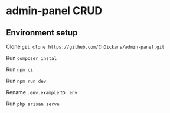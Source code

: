 # admin-panel CRUD
## Environment setup

Clone `git clone https://github.com/ChDickens/admin-panel.git`

Run `composer instal`

Run `npm ci`

Run `npm run dev`

Rename `.env.example` to `.env`

Run `php arisan serve`